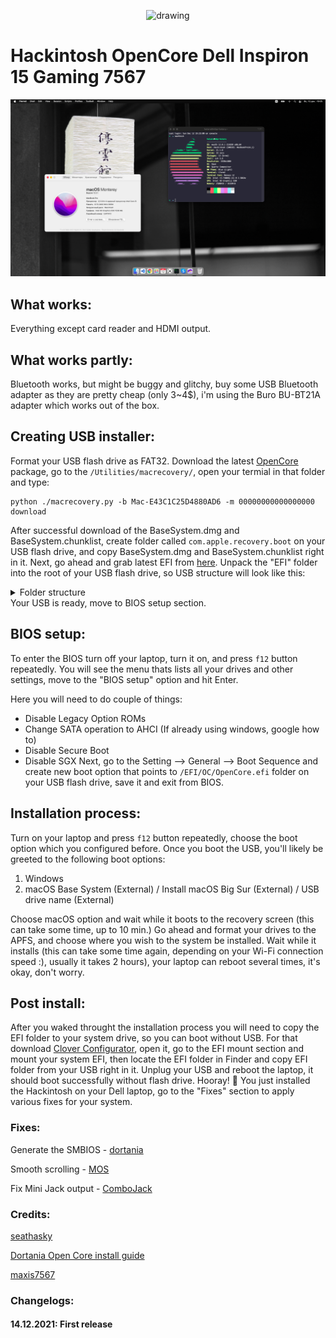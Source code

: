 <p align="center">
	<img src="https://dortania.github.io/OpenCore-Install-Guide/homepage.png" alt="drawing" width="100"/>
</p>

<h1>Hackintosh OpenCore Dell Inspiron 15 Gaming 7567</h1>

![](img/screenshot.png)

## What works:

Everything except card reader and HDMI output.

## What works partly:

Bluetooth works, but might be buggy and glitchy, buy some USB Bluetooth adapter as they are pretty cheap (only 3~4$), i'm using the Buro BU-BT21A adapter which works out of the box.

## Creating USB installer:
Format your USB flash drive as FAT32. Download the latest [OpenCore](https://github.com/acidanthera/OpenCorePkg/releases) package, go to the ```/Utilities/macrecovery/```, open your termial in that folder and type:

```
python ./macrecovery.py -b Mac-E43C1C25D4880AD6 -m 00000000000000000 download
```

After successful download of the BaseSystem.dmg and BaseSystem.chunklist, create folder called ```com.apple.recovery.boot``` on your USB flash drive, and copy BaseSystem.dmg and BaseSystem.chunklist right in it. Next, go ahead and grab latest EFI from [here](https://github.com/mishailovic/Hackintosh-Dell-7567-OpenCore_Monterey/releases). Unpack the "EFI" folder into the root of your USB flash drive, so USB structure will look like this:
<details>
  <summary>Folder structure</summary>

![](img/folder.png)  
  
</details>
Your USB is ready, move to BIOS setup section.

## BIOS setup:

To enter the BIOS turn off your laptop, turn it on, and press ```f12``` button repeatedly. You will see the menu thats lists all your drives and other settings, move to the "BIOS setup" option and hit Enter.

Here you will need to do couple of things:
* Disable Legacy Option ROMs
* Change SATA operation to AHCI (If already using windows, google how to)
* Disable Secure Boot
* Disable SGX 
Next, go to the Setting --> General --> Boot Sequence and create new boot option that points to ```/EFI/OC/OpenCore.efi``` folder on your USB flash drive, save it and exit from BIOS.

## Installation process:
Turn on your laptop and press ```f12``` button repeatedly, choose the boot option which you configured before. Once you boot the USB, you'll likely be greeted to the following boot options:

1. Windows
2. macOS Base System (External) / Install macOS Big Sur (External) / USB drive name (External)

Choose macOS option and wait while it boots to the recovery screen (this can take some time, up to 10 min.) Go ahead and format your drives to the APFS, and choose where you wish to the system be installed. Wait while it installs (this can take some time again, depending on your Wi-Fi connection speed :), usually it takes 2 hours), your laptop can reboot several times, it's okay, don't worry.

## Post install: 

After you waked throught the installation process you will need to copy the EFI folder to your system drive, so you can boot without USB. For that download [Clover Configurator](https://mackie100projects.altervista.org/download-clover-configurator/), open it, go to the EFI mount section and mount your system EFI, then locate the EFI folder in Finder and copy EFI folder from your USB right in it. Unplug your USB and reboot the laptop, it should boot successfully without flash drive. Hooray! 🥳 You just installed the Hackintosh on your Dell laptop, go to the "Fixes" section to apply various fixes for your system.


### Fixes:
Generate the SMBIOS - [dortania](https://dortania.github.io/OpenCore-Post-Install/universal/iservices.html#using-gensmbios)

Smooth scrolling - [MOS](https://mos.caldis.me/)

Fix Mini Jack output - [ComboJack](https://github.com/hackintosh-stuff/ComboJack/tree/master/ComboJack_Installer)


### Credits:

[seathasky](https://github.com/seathasky/Dell-Inspiron-7567-OC)

[Dortania Open Core install guide](https://dortania.github.io/OpenCore-Install-Guide/)

[maxis7567](https://github.com/maxis7567/Hackintosh-Dell-7567-OpenCore_Big-Sur)

### Changelogs:

#### 14.12.2021: First release

